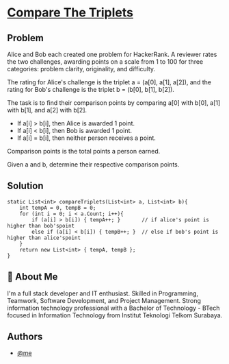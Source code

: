 # [Compare The Triplets](https://www.hackerrank.com/challenges/compare-the-triplets/problem?isFullScreen=true)

## Problem
Alice and Bob each created one problem for HackerRank. A reviewer rates the two challenges, awarding points on a scale from 1 to 100 for three categories: problem clarity, originality, and difficulty.

The rating for Alice's challenge is the triplet a = (a[0], a[1], a[2]), and the rating for Bob's challenge is the triplet b = (b[0], b[1], b[2]).

The task is to find their comparison points by comparing a[0] with b[0], a[1] with b[1], and a[2] with b[2].

- If a[i] > b[i], then Alice is awarded 1 point.
- If a[i] < b[i], then Bob is awarded 1 point.
- If a[i] = b[i], then neither person receives a point.

Comparison points is the total points a person earned.

Given a and b, determine their respective comparison points.

## Solution
```
static List<int> compareTriplets(List<int> a, List<int> b){
    int tempA = 0, tempB = 0;
    for (int i = 0; i < a.Count; i++){
        if (a[i] > b[i]) { tempA++; }       // if alice's point is higher than bob'spoint
        else if (a[i] < b[i]) { tempB++; }  // else if bob's point is higher than alice'spoint
    }
    return new List<int> { tempA, tempB };    
}
```

## 🚀 About Me
I'm a full stack developer and IT enthusiast. Skilled in Programming, Teamwork, Software Development, and Project Management. Strong information technology professional with a Bachelor of Technology - BTech focused in Information Technology from Institut Teknologi Telkom Surabaya.




## Authors

- [@me](https://github.com/agisx)
